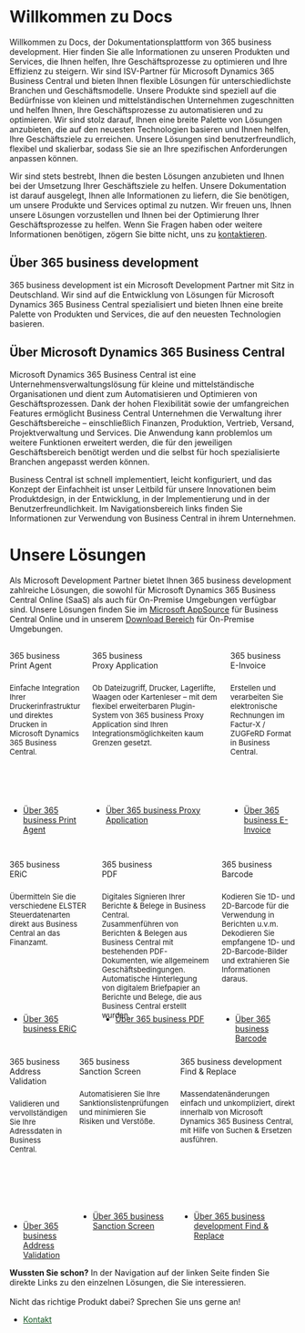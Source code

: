 # Willkommen zu Docs

Willkommen zu Docs, der Dokumentationsplattform von 365 business development. Hier finden Sie alle Informationen zu unseren Produkten und Services, die Ihnen helfen, Ihre Geschäftsprozesse zu optimieren und Ihre Effizienz zu steigern.
Wir sind ISV-Partner für Microsoft Dynamics 365 Business Central und bieten Ihnen flexible Lösungen für unterschiedlichste Branchen und Geschäftsmodelle. Unsere Produkte sind speziell auf die Bedürfnisse von kleinen und mittelständischen Unternehmen zugeschnitten und helfen Ihnen, Ihre Geschäftsprozesse zu automatisieren und zu optimieren.
Wir sind stolz darauf, Ihnen eine breite Palette von Lösungen anzubieten, die auf den neuesten Technologien basieren und Ihnen helfen, Ihre Geschäftsziele zu erreichen. Unsere Lösungen sind benutzerfreundlich, flexibel und skalierbar, sodass Sie sie an Ihre spezifischen Anforderungen anpassen können.

Wir sind stets bestrebt, Ihnen die besten Lösungen anzubieten und Ihnen bei der Umsetzung Ihrer Geschäftsziele zu helfen. Unsere Dokumentation ist darauf ausgelegt, Ihnen alle Informationen zu liefern, die Sie benötigen, um unsere Produkte und Services optimal zu nutzen.
Wir freuen uns, Ihnen unsere Lösungen vorzustellen und Ihnen bei der Optimierung Ihrer Geschäftsprozesse zu helfen. Wenn Sie Fragen haben oder weitere Informationen benötigen, zögern Sie bitte nicht, uns zu [kontaktieren](https://365businessdev.com/kontakt/).

## Über 365 business development

365 business development ist ein Microsoft Development Partner mit Sitz in Deutschland. Wir sind auf die Entwicklung von Lösungen für Microsoft Dynamics 365 Business Central spezialisiert und bieten Ihnen eine breite Palette von Produkten und Services, die auf den neuesten Technologien basieren.

## Über Microsoft Dynamics 365 Business Central

Microsoft Dynamics 365 Business Central ist eine Unternehmensverwaltungslösung für kleine und mittelständische Organisationen und dient zum Automatisieren und Optimieren von Geschäftsprozessen. Dank der hohen Flexibilität sowie der umfangreichen Features ermöglicht Business Central Unternehmen die Verwaltung ihrer Geschäftsbereiche – einschließlich Finanzen, Produktion, Vertrieb, Versand, Projektverwaltung und Services. Die Anwendung kann problemlos um weitere Funktionen erweitert werden, die für den jeweiligen Geschäftsbereich benötigt werden und die selbst für hoch spezialisierte Branchen angepasst werden können.

Business Central ist schnell implementiert, leicht konfiguriert, und das Konzept der Einfachheit ist unser Leitbild für unsere Innovationen beim Produktdesign, in der Entwicklung, in der Implementierung und in der Benutzerfreundlichkeit. Im Navigationsbereich links finden Sie Informationen zur Verwendung von Business Central in ihrem Unternehmen.

# Unsere Lösungen

Als Microsoft Development Partner bietet Ihnen 365 business development zahlreiche Lösungen, die sowohl für Microsoft Dynamics 365 Business Central Online (SaaS) als auch für On-Premise Umgebungen verfügbar sind. Unsere Lösungen finden Sie im [Microsoft AppSource](https://appsource.microsoft.com/en-us/marketplace/apps?page=1&search=365%20business%20development&product=dynamics-365-business-central) für Business Central Online und in unserem [Download Bereich](https://downloads.365businessdev.com/) für On-Premise Umgebungen.

<div class="columns" style="margin-top: 30px; margin-bottom: 10px;">
    <div>
        <span class="columns-title">365 business<br>Print Agent</span>
        <p style="height: 200px; font-size: 13px; padding-top: 10px;">
            Einfache Integration Ihrer Druckerinfrastruktur und direktes Drucken in Microsoft Dynamics 365 Business Central.
        </p>
        <p>
            <ul class="fa-ul">
                <li><span class="fa-li"><i class="fa-duotone fa-solid fa-circle-arrow-right fa-xl" style="--fa-secondary-color: #00b7c3"></i></span><a href="../365-business-print-agent/index.md">Über 365 business Print Agent</a></li>
            </ul>
        </p>
    </div>
    <div>
        <span class="columns-title">365 business<br>Proxy Application</span>
        <p style="height: 200px; font-size: 13px; padding-top: 10px;">
            Ob Dateizugriff, Drucker, Lagerlifte, Waagen oder Kartenleser – mit dem flexibel erweiterbaren Plugin-System von 365 business Proxy Application sind Ihren Integrationsmöglichkeiten kaum Grenzen gesetzt.
        </p>
        <p>
            <ul class="fa-ul">
                <li><span class="fa-li"><i class="fa-duotone fa-solid fa-circle-arrow-right fa-xl" style="--fa-secondary-color: #00b7c3"></i></span><a href="../365-business-proxy-application/index.md">Über 365 business Proxy Application</a></li>
            </ul>
        </p>
    </div>
    <div>
        <span class="columns-title">365 business<br>E-Invoice</span>
        <p style="height: 200px; font-size: 13px; padding-top: 10px;">
            Erstellen und verarbeiten Sie elektronische Rechnungen im Factur-X / ZUGFeRD Format in Business Central.
        </p>
        <p>
            <ul class="fa-ul">
                <li><span class="fa-li"><i class="fa-duotone fa-solid fa-circle-arrow-right fa-xl" style="--fa-secondary-color: #00b7c3"></i></span><a href="../365-business-e-invoice/index.md">Über 365 business E-Invoice</a></li>
            </ul>
        </p>
    </div>
</div>
<div class="columns" style="margin-top: 30px; margin-bottom: 10px;">
    <div>
        <span class="columns-title">365 business<br>ERiC</span>
        <p style="height: 200px; font-size: 13px; padding-top: 10px;">
            Übermitteln Sie die verschiedene ELSTER Steuerdatenarten direkt aus Business Central an das Finanzamt.
        </p>
        <p>
            <ul class="fa-ul">
                <li><span class="fa-li"><i class="fa-duotone fa-solid fa-circle-arrow-right fa-xl" style="--fa-secondary-color: #00b7c3"></i></span><a href="../365-business-eric/index.md">Über 365 business ERiC</a></li>
            </ul>
        </p>
    </div>
    <div>
        <span class="columns-title">365 business<br>PDF</span>
        <p style="height: 200px; font-size: 13px; padding-top: 10px;">
            Digitales Signieren Ihrer Berichte & Belege in Business Central.<br>Zusammenführen von Berichten & Belegen aus Business Central mit bestehenden PDF-Dokumenten, wie allgemeinem Geschäftsbedingungen.<br>Automatische Hinterlegung von digitalem Briefpapier an Berichte und Belege, die aus Business Central erstellt wurden.
        </p>
        <p>
            <ul class="fa-ul">
                <li><span class="fa-li"><i class="fa-duotone fa-solid fa-circle-arrow-right fa-xl" style="--fa-secondary-color: #00b7c3"></i></span><a href="../365-business-pdf/index.md">Über 365 business PDF</a></li>
            </ul>
        </p>
    </div>
    <div>
        <span class="columns-title">365 business<br>Barcode</span>
        <p style="height: 200px; font-size: 13px; padding-top: 10px;">
            Kodieren Sie 1D- und 2D-Barcode für die Verwendung in Berichten u.v.m.<br>Dekodieren Sie empfangene 1D- und 2D-Barcode-Bilder und extrahieren Sie Informationen daraus.
        </p>
        <p>
            <ul class="fa-ul">
                <li><span class="fa-li"><i class="fa-duotone fa-solid fa-circle-arrow-right fa-xl" style="--fa-secondary-color: #00b7c3"></i></span><a href="../365-business-barcode/index.md">Über 365 business Barcode</a></li>
            </ul>
        </p>
    </div>
</div>
<div class="columns" style="margin-top: 10px;">
    <div>
        <span class="columns-title">365 business<br>Address Validation</span>
        <p style="height: 200px; font-size: 13px; padding-top: 10px;">
            Validieren und vervollständigen Sie Ihre Adressdaten in Business Central.
        </p>
        <p>
            <ul class="fa-ul">
                <li><span class="fa-li"><i class="fa-duotone fa-solid fa-circle-arrow-right fa-xl" style="--fa-secondary-color: #00b7c3"></i></span><a href="../365-business-address-validation/index.md">Über 365 business Address Validation</a></li>
            </ul>
        </p>
    </div>
    <div>
        <span class="columns-title">365 business<br>Sanction Screen</span>
        <p style="height: 200px; font-size: 13px; padding-top: 10px;">
            Automatisieren Sie Ihre Sanktionslistenprüfungen und minimieren Sie Risiken und Verstöße.
        </p>
        <p>
            <ul class="fa-ul">
                <li><span class="fa-li"><i class="fa-duotone fa-solid fa-circle-arrow-right fa-xl" style="--fa-secondary-color: #00b7c3"></i></span><a href="../365-business-sanction-screen/index.md">Über 365 business Sanction Screen</a></li>
            </ul>
        </p>
    </div>
    <div>
        <span class="columns-title">365 business development<br>Find &amp; Replace</span>
        <p style="height: 200px; font-size: 13px; padding-top: 10px;">
            Massendatenänderungen einfach und unkompliziert, direkt innerhalb von Microsoft Dynamics 365 Business Central, mit Hilfe von Suchen &amp; Ersetzen ausführen.
        </p>
        <p>
            <ul class="fa-ul">
                <li><span class="fa-li"><i class="fa-duotone fa-solid fa-circle-arrow-right fa-xl" style="--fa-secondary-color: #00b7c3"></i></span><a href="../find-and-replace/index.md">Über 365 business development Find & Replace</a></li>
            </ul>
        </p>
    </div>
</div>

<div class="alert alert-success">
    <i class="fa-duotone fa-solid fa-question-circle fa-xl"></i>
    <strong>Wussten Sie schon?</strong>
    In der Navigation auf der linken Seite finden Sie direkte Links zu den einzelnen Lösungen, die Sie interessieren.<br>
    <br>
    Nicht das richtige Produkt dabei? Sprechen Sie uns gerne an!<br>
    <ul class="fa-ul">
        <li><span class="fa-li"><i class="fa-duotone fa-solid fa-circle-arrow-right fa-l"></i></span><a href="https://365businessdev.com/kontakt/" style="color: #155724 !important">Kontakt</a></li>
    </ul>
</div>